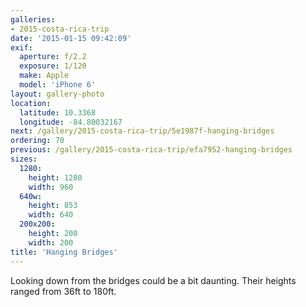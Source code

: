 ```yaml
---
galleries:
- 2015-costa-rica-trip
date: '2015-01-15 09:42:09'
exif:
  aperture: f/2.2
  exposure: 1/120
  make: Apple
  model: 'iPhone 6'
layout: gallery-photo
location:
  latitude: 10.3368
  longitude: -84.80032167
next: /gallery/2015-costa-rica-trip/5e1987f-hanging-bridges
ordering: 70
previous: /gallery/2015-costa-rica-trip/efa7952-hanging-bridges
sizes:
  1280:
    height: 1280
    width: 960
  640w:
    height: 853
    width: 640
  200x200:
    height: 200
    width: 200
title: 'Hanging Bridges'
---
```


Looking down from the bridges could be a bit daunting. Their heights ranged from 36ft to 180ft.
